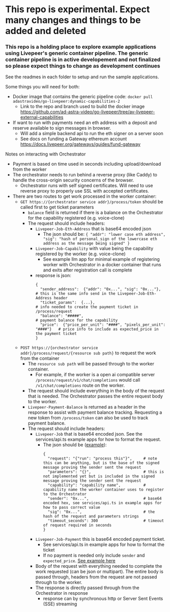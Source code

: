 # This repo is experimental. Expect many changes and things to be added and deleted

### This repo is a holding place to explore example applications using Livepeer's generic container pipeline.  The generic container pipeline is in active developement and not finalized so please expect things to change as development continues

See the readmes in each folder to setup and run the sample applications.

Some things you will need for both:
- Docker image that contains the generic pipeline code: `docker pull adastravideo/go-livepeer:dynamic-capabilities-2`
  - Link to the repo and branch used to build the docker image https://github.com/ad-astra-video/go-livepeer/tree/av-livepeer-external-capabilities
- If want to run with payments need an eth address with a deposit and reserve available to sign messages in browser.
  - Will add a simple backend api to run the eth signer on a server soon
  - See docs on funding a Gateway ethereum account https://docs.livepeer.org/gateways/guides/fund-gateway

Notes on interacting with Orchestrator
- Payment is based on time used in seconds including upload/download from the worker
- The orchestrator needs to run behind a reverse proxy (like Caddy) to handle the cross-origin security concerns of the browser.
  - Orchestrator runs with self signed certificates. Will need to use reverse proxy to properly use SSL with accepted certificates.
- There are two routes to get work processed in the worker container:
  - `GET https://{orchestrator service addr}/process/token` should be called first to get ticket parameters
    - `balance` field is returned if there is a balance on the Orchestrator for the capability registered (e.g. voice-clone)
    - The request should include headers:
      - `Livepeer-Job-Eth-Address` that is base64 encoded json
        - The json should be:
              ```
              {
                "addr": "lower case eth address",
                "sig": "hash of personal_sign of the lowercase eth address as the message being signed"
              }
              ```
      - `Livepeer-Job-Capability` with value being the capability registered by the worker (e.g. voice-clone)
        - See example llm app for minimal example of registering worker with Orchestrator in a docker container that runs and exits after registration call is complete
      - response is json:
           ```
           {
             "sender_address":  {"addr": "0x...", "sig": "0x..."},             # this is the same info send in the Livepeer-Job-Eth-Address header
             "ticket_params":  {...},                                          # info needed to create the payment ticket in /process/request
             "balance": "#####",                                               # payment balance for the capability
             "price":  {"price_per_unit": "####", "pixels_per_unit": "####"}   # price info to include as expected_price in the payment ticket
           }
           ```
  - `POST https://{orchestrator service addr}/process/request/{resource sub path}` to request the work from the container
    - The `resource sub path` will be passed through to the worker container.
      - For example, if the worker is a open ai compatible server `/process/request/v1/chat/completions` would call `/v1/chat/completions` route on the worker.
    - The request should include everything in the body of the request that is needed.  The Orchestrator passes the entire request body to the worker.
    - `Livepeer-Payment-Balance` is returned as a header in the response to assist with payment balance tracking.  Requesting a new token from `/process/token` can also be used to track payment balance.
    - The request should include headers:
      - `Livepeer-Job` that is base64 encoded json. See the services/api.ts example apps for how to format the request.
        - The json should be ([example](https://github.com/ad-astra-video/livepeer-app-pipelines/blob/2bcd845a17e9a28c700d4b2bb050ad2eb00f89a6/llm/webapp/src/services/api.ts#L248)):
             ```
             {
               "request": "{"run": "process this"}",     # note this can be anything, but is the base of the signed message proving the sender sent the request
               "parameters": "{}",                       # this is not implemented yet but is included in the signed message proving the sender sent the request
               "capability": "capability name",          # capability name the worker container uses to register to the Orchestrator
               "sender": "0x...",                        # base64 encoded hex, see services/api.ts in example apps for how to pass correct value
               "sig": "0x...",                           # the hash of the request and parameters strings
               "timeout_seconds": 300                    # timeout of request required in seconds
             }
             ```
      - `Livepeer-Job-Payment` this is base64 encoded payment ticket.
        - See services/api.ts in example apps for how to format the ticket
        - If no payment is needed only include `sender` and `expected_price`.  [See example here](https://github.com/ad-astra-video/livepeer-app-pipelines/blob/2bcd845a17e9a28c700d4b2bb050ad2eb00f89a6/llm/webapp/src/services/api.ts#L265)
      - Body of the request with everything needed to complete the work requested (can be json or multipart).  The entire body is passed through, headers from the request are not passed through to the worker.
      - The response is directly passed through from the Orchestrator in response
        - response can by synchronous http or Server Sent Events (SSE) streaming
